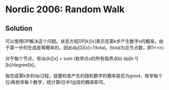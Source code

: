 # Nordic 2006: Random Walk
## Solution

可以使用DP解决这个问题。状态方程DP\[k\][x]表示在第k步产生数字x的概率。由于第一步的生成是等概率的，因此dp[0][x]=1/total。(total为总节点数，即1\<\<n）

对于每个节点，有dp[k][x] = sum (枚举点x的所有临界点b) dp[k-1][b]/degree[b]。

每完成第k步的dp过程，就要检查产生的随机数字的概率是否为good，枚举每个位i再枚举每个数字，统计第i位中1出现的概率即可。
